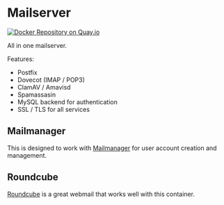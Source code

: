 # Mailserver

[![Docker Repository on Quay.io](https://quay.io/repository/macropin/mailserver/status "Docker Repository on Quay.io")](https://quay.io/repository/macropin/mailserver)

All in one mailserver.

Features:

- Postfix
- Dovecot (IMAP / POP3)
- ClamAV / Amavisd
- Spamassasin
- MySQL backend for authentication
- SSL / TLS for all services


## Mailmanager

This is designed to work with [Mailmanager](https://github.com/voltgrid/mailmanager) for user account creation and management.

## Roundcube

[Roundcube](https://github.com/macropin/docker-roundcube) is a great webmail that works well with this container.
